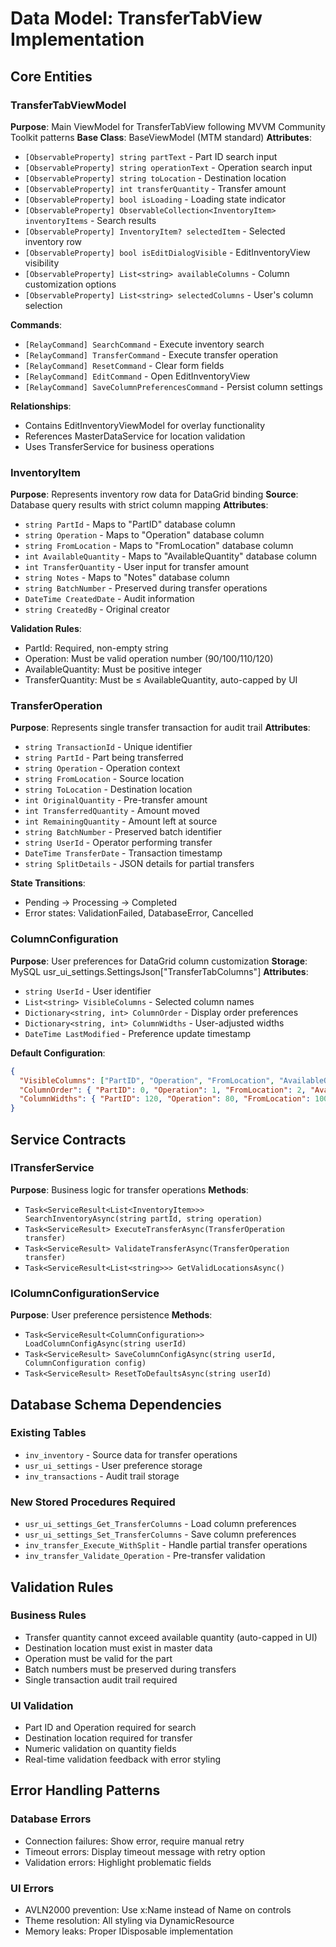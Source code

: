 # Data Model: TransferTabView Implementation

## Core Entities

### TransferTabViewModel

**Purpose**: Main ViewModel for TransferTabView following MVVM Community Toolkit patterns
**Base Class**: BaseViewModel (MTM standard)
**Attributes**:

- `[ObservableProperty] string partText` - Part ID search input
- `[ObservableProperty] string operationText` - Operation search input  
- `[ObservableProperty] string toLocation` - Destination location
- `[ObservableProperty] int transferQuantity` - Transfer amount
- `[ObservableProperty] bool isLoading` - Loading state indicator
- `[ObservableProperty] ObservableCollection<InventoryItem> inventoryItems` - Search results
- `[ObservableProperty] InventoryItem? selectedItem` - Selected inventory row
- `[ObservableProperty] bool isEditDialogVisible` - EditInventoryView visibility
- `[ObservableProperty] List<string> availableColumns` - Column customization options
- `[ObservableProperty] List<string> selectedColumns` - User's column selection

**Commands**:

- `[RelayCommand] SearchCommand` - Execute inventory search
- `[RelayCommand] TransferCommand` - Execute transfer operation
- `[RelayCommand] ResetCommand` - Clear form fields
- `[RelayCommand] EditCommand` - Open EditInventoryView
- `[RelayCommand] SaveColumnPreferencesCommand` - Persist column settings

**Relationships**:

- Contains EditInventoryViewModel for overlay functionality
- References MasterDataService for location validation
- Uses TransferService for business operations

### InventoryItem

**Purpose**: Represents inventory row data for DataGrid binding
**Source**: Database query results with strict column mapping
**Attributes**:

- `string PartId` - Maps to "PartID" database column
- `string Operation` - Maps to "Operation" database column
- `string FromLocation` - Maps to "FromLocation" database column
- `int AvailableQuantity` - Maps to "AvailableQuantity" database column
- `int TransferQuantity` - User input for transfer amount
- `string Notes` - Maps to "Notes" database column
- `string BatchNumber` - Preserved during transfer operations
- `DateTime CreatedDate` - Audit information
- `string CreatedBy` - Original creator

**Validation Rules**:

- PartId: Required, non-empty string
- Operation: Must be valid operation number (90/100/110/120)
- AvailableQuantity: Must be positive integer
- TransferQuantity: Must be ≤ AvailableQuantity, auto-capped by UI

### TransferOperation

**Purpose**: Represents single transfer transaction for audit trail
**Attributes**:

- `string TransactionId` - Unique identifier
- `string PartId` - Part being transferred
- `string Operation` - Operation context
- `string FromLocation` - Source location
- `string ToLocation` - Destination location
- `int OriginalQuantity` - Pre-transfer amount
- `int TransferredQuantity` - Amount moved
- `int RemainingQuantity` - Amount left at source
- `string BatchNumber` - Preserved batch identifier
- `string UserId` - Operator performing transfer
- `DateTime TransferDate` - Transaction timestamp
- `string SplitDetails` - JSON details for partial transfers

**State Transitions**:

- Pending → Processing → Completed
- Error states: ValidationFailed, DatabaseError, Cancelled

### ColumnConfiguration

**Purpose**: User preferences for DataGrid column customization
**Storage**: MySQL usr_ui_settings.SettingsJson["TransferTabColumns"]
**Attributes**:

- `string UserId` - User identifier
- `List<string> VisibleColumns` - Selected column names
- `Dictionary<string, int> ColumnOrder` - Display order preferences
- `Dictionary<string, int> ColumnWidths` - User-adjusted widths
- `DateTime LastModified` - Preference update timestamp

**Default Configuration**:

```json
{
  "VisibleColumns": ["PartID", "Operation", "FromLocation", "AvailableQuantity", "TransferQuantity", "Notes"],
  "ColumnOrder": { "PartID": 0, "Operation": 1, "FromLocation": 2, "AvailableQuantity": 3, "TransferQuantity": 4, "Notes": 5 },
  "ColumnWidths": { "PartID": 120, "Operation": 80, "FromLocation": 100, "AvailableQuantity": 120, "TransferQuantity": 120, "Notes": 200 }
}
```

## Service Contracts

### ITransferService

**Purpose**: Business logic for transfer operations
**Methods**:

- `Task<ServiceResult<List<InventoryItem>>> SearchInventoryAsync(string partId, string operation)`
- `Task<ServiceResult> ExecuteTransferAsync(TransferOperation transfer)`
- `Task<ServiceResult> ValidateTransferAsync(TransferOperation transfer)`
- `Task<ServiceResult<List<string>>> GetValidLocationsAsync()`

### IColumnConfigurationService  

**Purpose**: User preference persistence
**Methods**:

- `Task<ServiceResult<ColumnConfiguration>> LoadColumnConfigAsync(string userId)`
- `Task<ServiceResult> SaveColumnConfigAsync(string userId, ColumnConfiguration config)`
- `Task<ServiceResult> ResetToDefaultsAsync(string userId)`

## Database Schema Dependencies

### Existing Tables

- `inv_inventory` - Source data for transfer operations
- `usr_ui_settings` - User preference storage
- `inv_transactions` - Audit trail storage

### New Stored Procedures Required

- `usr_ui_settings_Get_TransferColumns` - Load column preferences
- `usr_ui_settings_Set_TransferColumns` - Save column preferences  
- `inv_transfer_Execute_WithSplit` - Handle partial transfer operations
- `inv_transfer_Validate_Operation` - Pre-transfer validation

## Validation Rules

### Business Rules

- Transfer quantity cannot exceed available quantity (auto-capped in UI)
- Destination location must exist in master data
- Operation must be valid for the part
- Batch numbers must be preserved during transfers
- Single transaction audit trail required

### UI Validation

- Part ID and Operation required for search
- Destination location required for transfer
- Numeric validation on quantity fields
- Real-time validation feedback with error styling

## Error Handling Patterns

### Database Errors

- Connection failures: Show error, require manual retry
- Timeout errors: Display timeout message with retry option
- Validation errors: Highlight problematic fields

### UI Errors  

- AVLN2000 prevention: Use x:Name instead of Name on controls
- Theme resolution: All styling via DynamicResource
- Memory leaks: Proper IDisposable implementation
